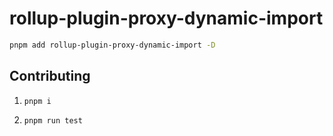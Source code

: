 # rollup-plugin-proxy-dynamic-import

```sh
pnpm add rollup-plugin-proxy-dynamic-import -D
```

## Contributing

1. `pnpm i`

2. `pnpm run test`
